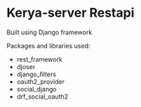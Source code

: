 # Kerya-server Restapi
Built using Django framework 

Packages and libraries used:
- rest_framework
- djoser
- django_filters
- oauth2_provider
- social_django
- drf_social_oauth2
